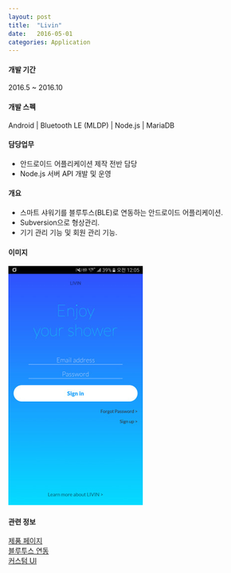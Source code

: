 ```yaml
---
layout: post
title:  "Livin"
date:   2016-05-01
categories: Application
---
```


#### 개발 기간
2016.5 ~ 2016.10

#### 개발 스펙
Android | Bluetooth LE (MLDP) | Node.js | MariaDB

#### 담당업무
- 안드로이드 어플리케이션 제작 전반 담당
- Node.js 서버 API 개발 및 운영

#### 개요
- 스마트 샤워기를 블루투스(BLE)로 연동하는 안드로이드 어플리케이션.
- Subversion으로 형상관리.
- 기기 관리 기능 및 회원 관리 기능.

#### 이미지
![Livin_0](/images/resized_livin_0.jpg)

#### 관련 정보
[제품 페이지](https://www.livinshower.com/)  
[블루투스 연동](https://youtu.be/jqtH8PvPoF4)  
[커스텀 UI](https://youtu.be/kz95nTESZt0)
